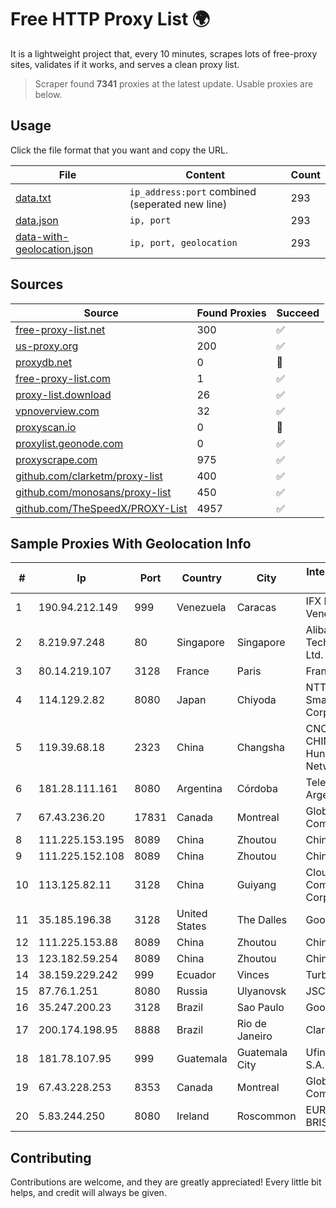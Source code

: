 
# Free HTTP Proxy List 🌍

It is a lightweight project that, every 10 minutes, scrapes lots of free-proxy sites, validates if it works, and serves a clean proxy list.


> Scraper found **7341** proxies at the latest update. Usable proxies are below.

## Usage

Click the file format that you want and copy the URL.


|File|Content|Count|
|----|-------|-----|
|[data.txt](https://raw.githubusercontent.com/themiralay/Proxy-List-World/master/data.txt)|`ip_address:port` combined (seperated new line)|293|
|[data.json](https://raw.githubusercontent.com/themiralay/Proxy-List-World/master/data.json)|`ip, port`|293|
|[data-with-geolocation.json](https://raw.githubusercontent.com/themiralay/Proxy-List-World/master/data-with-geolocation.json)|`ip, port, geolocation`|293|

## Sources

|Source|Found Proxies|Succeed|
|------|-------------|-------|
|[free-proxy-list.net](https://free-proxy-list.net)|300|✅|
|[us-proxy.org](https://www.us-proxy.org)|200|✅|
|[proxydb.net](http://proxydb.net)|0|🚫|
|[free-proxy-list.com](https://free-proxy-list.com/?page=&port=&type%5B%5D=http&type%5B%5D=https&up_time=0&search=Search)|1|✅|
|[proxy-list.download](https://www.proxy-list.download/HTTP)|26|✅|
|[vpnoverview.com](https://vpnoverview.com/privacy/anonymous-browsing/free-proxy-servers)|32|✅|
|[proxyscan.io](https://www.proxyscan.io)|0|🚫|
|[proxylist.geonode.com](https://proxylist.geonode.com/api/proxy-list?limit=300&page=1&sort_by=lastChecked&sort_type=desc&protocols=http,https)|0|✅|
|[proxyscrape.com](https://api.proxyscrape.com/v2/?request=displayproxies&protocol=http&timeout=10000&country=all&ssl=all&anonymity=all)|975|✅|
|[github.com/clarketm/proxy-list](https://raw.githubusercontent.com/clarketm/proxy-list/master/proxy-list-raw.txt)|400|✅|
|[github.com/monosans/proxy-list](https://raw.githubusercontent.com/monosans/proxy-list/main/proxies/http.txt)|450|✅|
|[github.com/TheSpeedX/PROXY-List](https://raw.githubusercontent.com/TheSpeedX/PROXY-List/master/http.txt)|4957|✅|


## Sample Proxies With Geolocation Info

|#|Ip|Port|Country|City|Internet Service Provider|
|-|--|----|-------|----|-------------------------|
|1|190.94.212.149|999|Venezuela|Caracas|IFX Networks Venezuela C.A.|
|2|8.219.97.248|80|Singapore|Singapore|Alibaba (US) Technology Co., Ltd.|
|3|80.14.219.107|3128|France|Paris|France Telecom|
|4|114.129.2.82|8080|Japan|Chiyoda|NTT SmartConnect Corporation|
|5|119.39.68.18|2323|China|Changsha|CNC Group CHINA169 Hunan Province Network|
|6|181.28.111.161|8080|Argentina|Córdoba|Telecom Argentina S.A|
|7|67.43.236.20|17831|Canada|Montreal|GloboTech Communications|
|8|111.225.153.195|8089|China|Zhoutou|China Telecom|
|9|111.225.152.108|8089|China|Zhoutou|China Telecom|
|10|113.125.82.11|3128|China|Guiyang|Cloud Computing Corporation|
|11|35.185.196.38|3128|United States|The Dalles|Google LLC|
|12|111.225.153.88|8089|China|Zhoutou|China Telecom|
|13|123.182.59.254|8089|China|Zhoutou|China Telecom|
|14|38.159.229.242|999|Ecuador|Vinces|Turbonet S.A.|
|15|87.76.1.251|8080|Russia|Ulyanovsk|JSC Telecom.ru|
|16|35.247.200.23|3128|Brazil|Sao Paulo|Google LLC|
|17|200.174.198.95|8888|Brazil|Rio de Janeiro|Claro S.A|
|18|181.78.107.95|999|Guatemala|Guatemala City|Ufinet Panama S.A.|
|19|67.43.228.253|8353|Canada|Montreal|GloboTech Communications|
|20|5.83.244.250|8080|Ireland|Roscommon|EURONA-BRISKNET|



## Contributing

Contributions are welcome, and they are greatly appreciated! Every
little bit helps, and credit will always be given.

